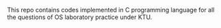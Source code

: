 This repo contains codes implemented in C programming language for all the questions of OS laboratory practice under KTU.
